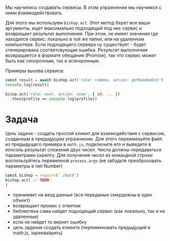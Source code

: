 Мы научились создавать сервисы. В этом упражнении мы научимся с ними взаимодействовать.

Для этого мы используем `bishop.act`. Этот метод берет все ваши аргументы, ищет максимально подходящий под них сервис и возвращает результат выполнения. При этом, не имеет значения где находится сервис: локально в той же папке, или на удаленном компьютере. Если подходящего сервера ну существует - будет сгенерирована соответсвующая ошибка. Результат выполнения возвращается в формате обещания (Promise), так что сервис может быть как синхронным, так и асинхронным.

Примеры вызова сервиса:
```javascript
const result = await bishop.act('role: common, action: getRandomInt')
console.log(result)

bisop.act('role: user, action: view', { id: ... })
  .then(profile => console.log(profile))
```
# Задача
Цель задачи - создать простой клиент для взаимодействия с сервисом, созданным в предыдущем упражнении. Для этого переименуйте файл из предыдущего примера в `math.js`, подключите его и выведите в консоль результат сложения двух чисел. Числа должны передаваться параметрами скрипту.
Для получения чисел из командной строки воспользуйтесь переменной `process.argv` (не забудьте преобразовать параметры в тип Number)
```javascript
const bishop = require('./math')
bishop.act( // TODO
)
```

- принимает на вход данные (все переданые смердежны в один объект)
- возвращает промис с ответом
- библиотека сама найдет подходящий сервис (как локально, так и на удаленные)
- если не найдет то вернет ошибку
- цель задания создать клиента (переименовать предыдущий в math.js, зареквайрить)
